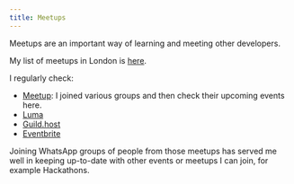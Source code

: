 ```yaml
---
title: Meetups
---
```


Meetups are an important way of learning and meeting other developers.

My list of meetups in London is [here](https://jones58.github.io/londontechmeetups.github.io/).

I regularly check:

- [Meetup](https://www.meetup.com/): I joined various groups and then check their upcoming events here.
- [Luma](https://lu.ma/london)
- [Guild.host](https://guild.host/)
- [Eventbrite](https://www.eventbrite.com)

Joining WhatsApp groups of people from those meetups has served me well in keeping up-to-date with other events or meetups I can join, for example Hackathons.
